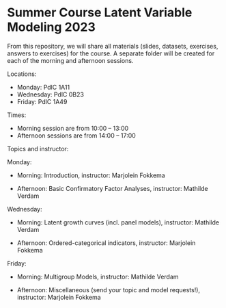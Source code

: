 # Summer Course Latent Variable Modeling 2023

From this repository, we will share all materials (slides, datasets, exercises, answers to exercises) for the course. A separate folder will be created for each of the morning and afternoon sessions.

Locations:

* Monday: PdlC 1A11
* Wednesday: PdlC 0B23
* Friday: PdlC 1A49

Times:

* Morning session are from 10:00 – 13:00
* Afternoon sessions are from 14:00 – 17:00

Topics and instructor:

Monday:

* Morning: Introduction, instructor: Marjolein Fokkema

* Afternoon: Basic Confirmatory Factor Analyses, instructor: Mathilde Verdam

Wednesday:

* Morning: Latent growth curves (incl. panel models), instructor: Mathilde Verdam

* Afternoon: Ordered-categorical indicators, instructor: Marjolein Fokkema

Friday:

* Morning: Multigroup Models, instructor: Mathilde Verdam

* Afternoon: Miscellaneous (send your topic and model requests!), instructor: Marjolein Fokkema




